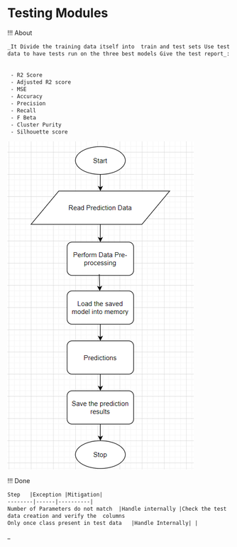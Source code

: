 #  Testing Modules

!!! About

    _It Divide the training data itself into  train and test sets Use test data to have tests run on the three best models Give the test report_:
    
    
     - R2 Score
     - Adjusted R2 score
     - MSE
     - Accuracy
     - Precision
     - Recall
     - F Beta
     - Cluster Purity
     - Silhouette score 


![Technical solution design](../img/TSD-9.png)


!!! Done

    Step   |Exception |Mitigation|
    --------|------|----------|
    Number of Parameters do not match  |Handle internally |Check the test data creation and verify the  columns
    Only once class present in test data   |Handle Internally| |
_